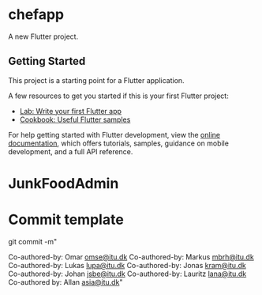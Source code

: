 # chefapp

A new Flutter project.

## Getting Started

This project is a starting point for a Flutter application.

A few resources to get you started if this is your first Flutter project:

- [Lab: Write your first Flutter app](https://docs.flutter.dev/get-started/codelab)
- [Cookbook: Useful Flutter samples](https://docs.flutter.dev/cookbook)

For help getting started with Flutter development, view the
[online documentation](https://docs.flutter.dev/), which offers tutorials,
samples, guidance on mobile development, and a full API reference.
# JunkFoodAdmin

# Commit template
git commit -m"<commitmessage>

<description>

Co-authored-by: Omar <omse@itu.dk>
Co-authored-by: Markus <mbrh@itu.dk>
Co-authored-by: Lukas <lupa@itu.dk>
Co-authored-by: Jonas <kram@itu.dk>
Co-authored-by: Johan <jsbe@itu.dk>
Co-authored-by: Lauritz <lana@itu.dk>
Co-authored by: Allan <asia@itu.dk>" 